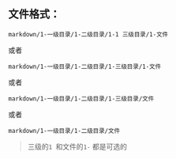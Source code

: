 

## 文件格式：

`markdown/1-一级目录/1-二级目录/1-1 三级目录/1-文件`

或者

`markdown/1-一级目录/1-二级目录/1-三级目录/1-文件`

或者

`markdown/1-一级目录/1-二级目录/1-三级目录/文件`

或者

`markdown/1-一级目录/1-二级目录/文件`

> 三级的`1 `和文件的`1-` 都是可选的
